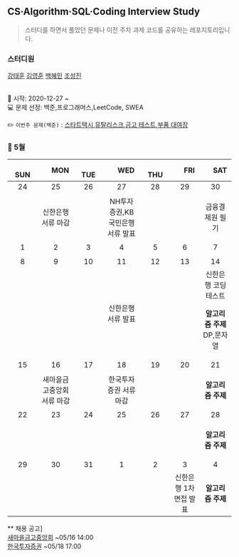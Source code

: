 ## CS·Algorithm·SQL·Coding Interview Study
<blockquote>스터디를 하면서 풀었던 문제나 이전 주차 과제 코드를 공유하는 레포지토리입니다.</blockquote>

### 스터디원

[강태훈](https://github.com/shuttlecock0) [김영훈](https://github.com/kim0hoon) [백혜민](https://github.com/HyeminBaek) [조성진](https://github.com/noel7781)

<br> 📌 시작: 2020-12-27 ~
<br> 💻 문제 선정: 백준,프로그래머스,LeetCode, SWEA

✏️ `이번주 문제(백준)` : [스타트택시](https://www.acmicpc.net/problem/19238),[뮤탈리스크](https://www.acmicpc.net/problem/12869),[금고 테스트](https://www.acmicpc.net/problem/2266),[부품 대여장](https://www.acmicpc.net/problem/21942)

<h3> 📅 5월 </h3>

|　  SUN　  |　  MON　  |　  TUE　  |　  WED　  |　  THU　  |　  FRI　  |　  SAT　  |
|:---:|:---:|:---:|:---:|:---:|:---:|:---:|
|   24   |   25   |   26   |   27   |   28   |   29   |   30   |
||신한은행 서류 마감||NH투자증권,KB국민은행 서류 발표|||<p>금융결제원 필기</p>|
|   1   |   2   |   3   |   4   |   5   |   6   |   7   |
||||||||
|   8   |   9   |   10   |   11   |   12   |   13   |   14   |
||||신한은행 서류 발표|||신한은행 코딩테스트<p><b>알고리즘 주제</b> DP,문자열</p>|
|   15   |   16   |   17   |   18   |   19   |   20   |   21   |
||새마을금고중앙회 서류 마감||한국투자증권 서류 마감|||<p><b>알고리즘 주제</b> </p>|
|   22   |   23   |   24   |   25   |   26   |   27   |   28   |
|||||||<p><b>알고리즘 주제</b></p>|
|   29   |   30   |   31   |   1   |   2   |   3   |   4   |
||||||신한은행 1차 면접 발표|<p><b>알고리즘 주제</b> </p>|



** 채용 공고]
<br>[새마을금고중앙회](https://www.kfcc.co.kr/recruit/rec0095_view.do?seq=1192&pageNo=1) ~05/16 14:00
<br>[한국투자증권](https://kis-ceo2022.com/) ~05/18 17:00
